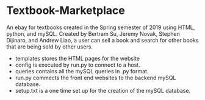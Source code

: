 # Textbook-Marketplace
An ebay for textbooks created in the Spring semester of 2019 using HTML, python, and mySQL. 
Created by Bertram Su, Jeremy Novak, Stephen Dijinaro, and Andrew Liao, a user can sell a book and search for other books that are being sold by other users. 

- templates stores the HTML pages for the website
- config is executed by run.py to connect to a host. 
- queries contains all the mySQL queries in .py format.
- run.py commects the front end websites to the backend mySQL database. 
- setup.txt is a one time set up for the creation of the mySQL database. 
